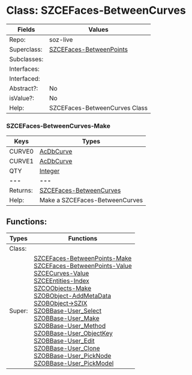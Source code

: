 
# Class:	SZCEFaces-BetweenCurves

| Fields | Values |
| --------- | --------- |
| Repo: | soz-live |
| Superclass: | [SZCEFaces-BetweenPoints](SZCEFaces-BetweenPoints.html) |
| Subclasses: |  |
| Interfaces: |  |
| Interfaced: |  |
| Abstract?: | No |
| isValue?: | No |
| Help: | SZCEFaces-BetweenCurves Class |

### SZCEFaces-BetweenCurves-Make

| Keys | Types |
| --------- | --------- |
| CURVE0 | [AcDbCurve](AcDbCurve.html) |
| CURVE1 | [AcDbCurve](AcDbCurve.html) |
| QTY | [Integer](Integer.html) |
| **---** | **---** |
| Returns: | [SZCEFaces-BetweenCurves](SZCEFaces-BetweenCurves.html) |
| Help: | Make a SZCEFaces-BetweenCurves |


## Functions:

| Types | Functions |
| --------- | --------- |
| Class: |  |
| Super: | [SZCEFaces-BetweenPoints-Make](SZCEFaces-BetweenPoints.html) <br> [SZCEFaces-BetweenPoints-Value](SZCEFaces-BetweenPoints.html) <br> [SZCECurves-Value](SZCECurves.html) <br> [SZCEEntities-Index](SZCEEntities.html) <br> [SZCOObjects-Make](SZCOObjects.html) <br> [SZOBObject-AddMetaData](SZOBObject.html) <br> [SZOBObject->SZIX](SZOBObject.html) <br> [SZOBBase-User_Select](SZOBBase.html) <br> [SZOBBase-User_Make](SZOBBase.html) <br> [SZOBBase-User_Method](SZOBBase.html) <br> [SZOBBase-User_ObjectKey](SZOBBase.html) <br> [SZOBBase-User_Edit](SZOBBase.html) <br> [SZOBBase-User_Clone](SZOBBase.html) <br> [SZOBBase-User_PickNode](SZOBBase.html) <br> [SZOBBase-User_PickModel](SZOBBase.html) |


